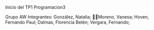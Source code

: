 Inicio del TP1 Programacion3 


Grupo AW
Integrantes:
González, Natalia;
👩‍🎓Moreno, Vanesa;
Hoven, Fernando Paul;
Dalmas, Florencia Belén;
Vergara, Fernando;
